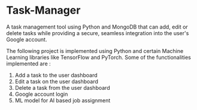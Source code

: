 # Task-Manager
A task management tool using Python and MongoDB that can add, edit or delete tasks while providing a secure, seamless integration into the user's Google account.

The following project is implemented using Python and certain Machine Learning libraries like TensorFlow and PyTorch. Some of the functionalities implemented are :

1. Add a task to the user dashboard
2. Edit a task on the user dashboard
3. Delete a task from the user dashboard
4. Google account login
5. ML model for AI based job assignment
